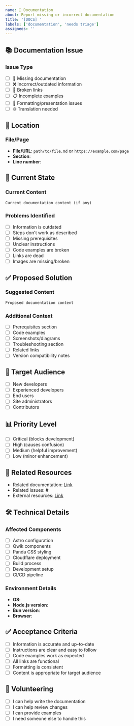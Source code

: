 ```yaml
---
name: 📖 Documentation
about: Report missing or incorrect documentation
title: '[DOCS] '
labels: ['documentation', 'needs triage']
assignees: ''
---
```


## 📚 Documentation Issue

### Issue Type
<!-- Select the type of documentation issue -->

- [ ] 📝 Missing documentation
- [ ] ❌ Incorrect/outdated information
- [ ] 🔗 Broken links
- [ ] 📋 Incomplete examples
- [ ] 🎨 Formatting/presentation issues
- [ ] 🌐 Translation needed

## 📍 Location
<!-- Where is the documentation issue? -->

### File/Page
<!-- Specify the file or page with the issue -->

- **File/URL**: `path/to/file.md` or `https://example.com/page`
- **Section**: <!-- Specific section or heading -->
- **Line number**: <!-- If applicable -->

## 📝 Current State
<!-- Describe what the documentation currently says or lacks -->

### Current Content
<!-- Quote the current text or describe what's missing -->

```markdown
Current documentation content (if any)
```

### Problems Identified
<!-- What's wrong with the current documentation? -->

- [ ] Information is outdated
- [ ] Steps don't work as described
- [ ] Missing prerequisites
- [ ] Unclear instructions
- [ ] Code examples are broken
- [ ] Links are dead
- [ ] Images are missing/broken

## ✅ Proposed Solution
<!-- Describe what the documentation should say instead -->

### Suggested Content
<!-- Provide the corrected or new content -->

```markdown
Proposed documentation content
```

### Additional Context
<!-- What additional information should be included? -->

- [ ] Prerequisites section
- [ ] Code examples
- [ ] Screenshots/diagrams
- [ ] Troubleshooting section
- [ ] Related links
- [ ] Version compatibility notes

## 🎯 Target Audience
<!-- Who is this documentation for? -->

- [ ] New developers
- [ ] Experienced developers
- [ ] End users
- [ ] Site administrators
- [ ] Contributors

## 📊 Priority Level
<!-- How important is this documentation fix? -->

- [ ] Critical (blocks development)
- [ ] High (causes confusion)
- [ ] Medium (helpful improvement)
- [ ] Low (minor enhancement)

## 🔗 Related Resources
<!-- Links to related documentation, issues, or discussions -->

- Related documentation: [Link](url)
- Related issues: #
- External resources: [Link](url)

## 🛠️ Technical Details
<!-- If applicable, provide technical context -->

### Affected Components
<!-- What parts of the project does this documentation cover? -->

- [ ] Astro configuration
- [ ] Qwik components
- [ ] Panda CSS styling
- [ ] Cloudflare deployment
- [ ] Build process
- [ ] Development setup
- [ ] CI/CD pipeline

### Environment Details
<!-- If the issue is environment-specific -->

- **OS**: <!-- Windows/macOS/Linux -->
- **Node.js version**: <!-- if applicable -->
- **Bun version**: <!-- if applicable -->
- **Browser**: <!-- if applicable -->

## ✅ Acceptance Criteria
<!-- What does "fixed" look like? -->

- [ ] Information is accurate and up-to-date
- [ ] Instructions are clear and easy to follow
- [ ] Code examples work as expected
- [ ] All links are functional
- [ ] Formatting is consistent
- [ ] Content is appropriate for target audience

## 🤝 Volunteering
<!-- Are you willing to help fix this documentation? -->

- [ ] I can help write the documentation
- [ ] I can help review changes
- [ ] I can provide examples
- [ ] I need someone else to handle this
